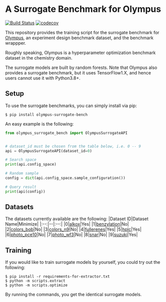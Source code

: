 # A Surrogate Benchmark for Olympus

[![Build Status](https://github.com/nabenabe0928/olympus-surrogate-bench/workflows/Functionality%20test/badge.svg?branch=main)](https://github.com/nabenabe0928/olympus-surrogate-bench)
[![codecov](https://codecov.io/gh/nabenabe0928/olympus-surrogate-bench/branch/main/graph/badge.svg?token=SQGBB6W2JV)](https://codecov.io/gh/nabenabe0928/olympus-surrogate-bench)

This repository provides the training script for the surrogate benchmark for [Olympus](https://github.com/aspuru-guzik-group/olympus), an experiment design benchmark dataset, and the benchmark wrappper.

Roughly speaking, Olympus is a hyperparameter optimization benchmark dataset in the chemistry domain.

The surrogate models are built by random forests.
Note that Olympus also provides a surrogate benchmark, but it uses TensorFlow1.X, and hence users cannot use it with Python3.8+.


## Setup

To use the surrogate benchmarks, you can simply install via pip:
```shell
$ pip install olympus-surrogate-bench
```

An easy example is the following:

```python
from olympus_surrogate_bench import OlympusSurrogateAPI


# dataset_id must be chosen from the table below, i.e. 0 -- 9
api = OlympusSurrogateAPI(dataset_id=0)

# Search space
print(api.config_space)

# Random sample
config = dict(api.config_space.sample_configuration())

# Query result
print(api(config))
```

## Datasets

The datasets currently available are the following:
|Dataset ID|Dataset Name|Minimize|
|:--:|--|:--:|
|0|[alkox](https://aspuru-guzik-group.github.io/olympus/classes/datasets/alkox.html#dataset-alkox)|Yes|
|1|[benzylation](https://aspuru-guzik-group.github.io/olympus/classes/datasets/benzylation.html#dataset-benzylation)|No|
|2|[colors_bob](https://aspuru-guzik-group.github.io/olympus/classes/datasets/colors_bob.html)|No|
|3|[colors_n9](https://aspuru-guzik-group.github.io/olympus/classes/datasets/colors_n9.html)|No|
|4|[fullerenes](https://aspuru-guzik-group.github.io/olympus/classes/datasets/fullerenes.html)|Yes|
|5|[hplc](https://aspuru-guzik-group.github.io/olympus/classes/datasets/hplc.html)|Yes|
|6|[photo_pce10](https://aspuru-guzik-group.github.io/olympus/classes/datasets/photo_pce10.html#dataset-photo-pce10)|No|
|7|[photo_wf3](https://aspuru-guzik-group.github.io/olympus/classes/datasets/photo_wf3.html#dataset-photo-wf3)|No|
|8|[snar](https://aspuru-guzik-group.github.io/olympus/classes/datasets/snar.html#dataset-snar)|No|
|9|[suzuki](https://aspuru-guzik-group.github.io/olympus/classes/datasets/suzuki.html#dataset-suzuki)|Yes|

## Training

If you would like to train surrogate models by yourself, you could try out the following:

```shell
$ pip install -r requirements-for-extractor.txt
$ python -m scripts.extract
$ python -m scripts.optimize
```

By running the commands, you get the identical surrogate models.
